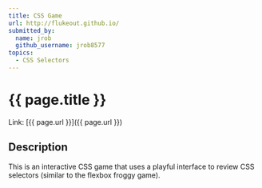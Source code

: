 ```yaml
---
title: CSS Game
url: http://flukeout.github.io/
submitted_by:
  name: jrob
  github_username: jrob8577
topics:
  - CSS Selectors
---
```


# {{ page.title }}

Link: [{{ page.url }}]({{ page.url }})

## Description

This is an interactive CSS game that uses a playful interface to review CSS selectors (similar to the flexbox froggy game).

